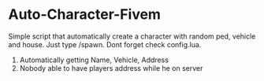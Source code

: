 # Auto-Character-Fivem
Simple script that automatically create a character with random ped, vehicle and house. Just type /spawn. Dont forget check config.lua. 

1. Automatically getting Name, Vehicle, Address
2. Nobody able to have players address while he on server
